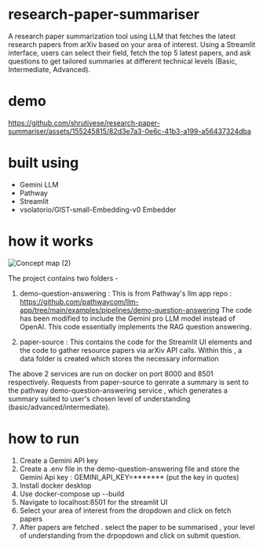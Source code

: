 # research-paper-summariser
A research paper summarization tool using LLM that fetches the latest research papers from arXiv based on your area of interest. Using a Streamlit interface, users can select their field, fetch the top 5 latest papers, and ask questions to get tailored summaries at different technical levels (Basic, Intermediate, Advanced).

# demo

https://github.com/shrutivese/research-paper-summariser/assets/155245815/82d3e7a3-0e6c-41b3-a199-a56437324dba

# built using
- Gemini LLM
- Pathway
- Streamlit
- vsolatorio/GIST-small-Embedding-v0 Embedder

# how it works
![Concept map (2)](https://github.com/shrutivese/research-paper-summariser/assets/155245815/aad1c873-2a94-4e0e-a9de-d2dec8333fed)

The project contains two folders - 
1. demo-question-answering : This is from Pathway's llm app repo : https://github.com/pathwaycom/llm-app/tree/main/examples/pipelines/demo-question-answering
The code has been modified to include the Gemini pro LLM model instead of OpenAI. This code  essentially implements the RAG question answering.

2. paper-source : This contains the code for the Streamlit UI elements and the code to gather resource papers via arXiv API calls. Within this , a data folder is created which stores the necessary information

The above 2 services are run on docker on port 8000 and 8501 respectively. Requests from paper-source to genrate a summary is sent to the pathway demo-question-answering service , which generates a summary suited to user's chosen level of understanding (basic/advanced/intermediate).

# how to run
1. Create a Gemini API key 
2. Create a .env file in the demo-question-answering file and store the Gemini Api key :  GEMINI_API_KEY=******* (put the key in quotes)
3. Install docker desktop
4. Use docker-compose up --build
5. Navigate to localhost:8501 for the streamlit UI
6. Select your area of interest from the dropdown and click on fetch papers
7. After papers are fetched . select the paper to be summarised , your level of understanding from the drpopdown and click on submit question.





